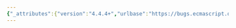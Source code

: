 ```yaml
---
{"_attributes":{"version":"4.4.4+","urlbase":"https://bugs.ecmascript.org/","maintainer":"dherman@mozilla.com"},"bug":{"bug_id":142,"creation_ts":"2011-07-16 18:53:00 -0700","short_desc":"15.3.4.5: extra \"to\"","delta_ts":"2011-07-27 21:26:56 -0700","product":"Draft for 6th Edition","component":"editorial issue","version":"Initial draft July 12, 2011","rep_platform":"All","op_sys":"All","bug_status":"VERIFIED","resolution":"FIXED","priority":"Normal","bug_severity":"minor","everconfirmed":true,"reporter":{"uid":"jmdyck","name":"Michael Dyck"},"assigned_to":{"uid":"allen","name":"Allen Wirfs-Brock"},"long_desc":[{"commentid":313,"comment_count":0,"who":{"uid":"jmdyck","name":"Michael Dyck"},"bug_when":"2011-07-16 18:53:50 -0700","thetext":"15.3.4.5 / alg 1 / step 10\nsays:\n    \"Add the [[IsFunction]] internal property to /F/ to.\"\n\nDelete the final \"to\"."},{"commentid":331,"comment_count":1,"who":{"uid":"allen","name":"Allen Wirfs-Brock"},"bug_when":"2011-07-20 13:53:38 -0700","thetext":"corrected in editors draft"}]}}
---
```

